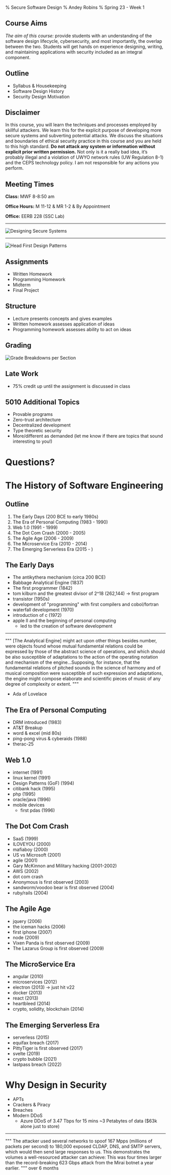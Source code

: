 % Secure Software Design
% Andey Robins
% Spring 23 - Week 1

## Course Aims

*The aim of this course:* provide students with an understanding of the software design lifecycle, cybersecurity, and most importantly, the overlap between the two. Students will get hands on experience designing, writing, and maintaining applications with security included as an integral component.

## Outline

- Syllabus & Housekeeping
- Software Design History
- Security Design Motivation

## Disclaimer

In this course, you will learn the techniques and processes employed by skillful attackers. We learn this for the explicit purpose of developing more secure systems and subverting potential attacks. We discuss the situations and boundaries of ethical security practice in this course and you are held to this high standard. **Do not attack any system or information without explicit prior written permission.** Not only is it a really bad idea, it’s probably illegal and a violation of UWYO network rules (UW Regulation 8-1) and the CEPS technology policy. I am not responsible for any actions you perform.

## Meeting Times

**Class:** MWF 8-8:50 am

**Office Hours:** M 11-12 & MR 1-2 & By Appointment

**Office:** EERB 228 (SSC Lab)

---

![Designing Secure Systems](./ssd/assets/01/dss_cover.jpg)

---

![Head First Design Patterns](./ssd/assets/01/hfdp_cover.jpg)

## Assignments

- Written Homework
- Programming Homework
- Midterm
- Final Project

## Structure

- Lecture presents concepts and gives examples
- Written homework assesses application of ideas
- Programming homework assesses ability to act on ideas

## Grading

![Grade Breakdowns per Section](./ssd/assets/01/grade_breakdown.png)

## Late Work

- 75% credit up until the assignment is discussed in class

## 5010 Additional Topics

- Provable programs
- Zero-trust architecture
- Decentralized development
- Type theoretic security
- More/different as demanded (let me know if there are topics that sound interesting to you!)

# Questions?

# The History of Software Engineering

## Outline

1. The Early Days (200 BCE to early 1980s)
2. The Era of Personal Computing (1983 - 1990)
3. Web 1.0 (1991 - 1999)
4. The Dot Com Crash (2000 - 2005)
5. The Agile Age (2006 - 2009)
6. The Microservice Era (2010 - 2014)
7. The Emerging Serverless Era (2015 - )

## The Early Days
- The antikythera mechanism (circa 200 BCE)
- Babbage Analytical Engine (1837)
- The first programmer (1842)
- tom kilburn and the greatest divisor of 2^18 (262,144) -> first program
- transistor (1950s)
- development of "programming" with first compilers and cobol/fortran
- waterfall development (1970)
- introduction of c (1972)
- apple II and the beginning of personal computing
  - led to the creation of software development

---

"""
[The Analytical Engine] might act upon other things besides number, were objects found whose mutual fundamental relations could be expressed by those of the abstract science of operations, and which should be also susceptible of adaptations to the action of the operating notation and mechanism of the engine...Supposing, for instance, that the fundamental relations of pitched sounds in the science of harmony and of musical composition were susceptible of such expression and adaptations, the engine might compose elaborate and scientific pieces of music of any degree of complexity or extent.
"""
- Ada of Lovelace

## The Era of Personal Computing
- DRM introduced (1983)
- AT&T Breakup
- word & excel (mid 80s)
- ping-pong virus & cyberaids (1988)
- therac-25

## Web 1.0
- internet (1991)
- linux kernel (1991)
- Design Patterns (GoF) (1994)
- citibank hack (1995)
- php (1995)
- oracle/java (1996)
- mobile devices
  - first pdas (1996)

## The Dot Com Crash
- SaaS (1999)
- ILOVEYOU (2000)
- mafiaboy (2000)
- US vs Microsoft (2001)
- agile (2001)
- Gary McKinnon and Military hacking (2001-2002)
- AWS (2002)
- dot com crash
- Anonymous is first observed (2003)
- sandworm/voodoo bear is first observed (2004)
- ruby/rails (2004)

## The Agile Age
- jquery (2006)
- the iceman hacks (2006)
- first iphone (2007)
- node (2009)
- Vixen Panda is first observed (2009)
- The Lazarus Group is first observed (2009)

## The MicroService Era
- angular (2010)
- microservices (2012)
- electron (2013) -> just hit v22
- docker (2013)
- react (2013)
- heartbleed (2014)
- crypto, solidity, blockchain (2014)

## The Emerging Serverless Era
- serverless (2015)
- equifax breach (2017)
- PittyTiger is first observed (2017)
- svelte (2019)
- crypto bubble (2021)
- lastpass breach (2022)

# Why Design in Security

- APTs
- Crackers & Piracy
- Breaches
- Modern DDoS
  - Azure DDoS of 3.47 Tbps for 15 mins ~3 Petabytes of data ($63k alone just to store)

---

"""
The attacker used several networks to spoof 167 Mpps (millions of packets per second) to 180,000 exposed CLDAP, DNS, and SMTP servers, which would then send large responses to us. This demonstrates the volumes a well-resourced attacker can achieve: This was four times larger than the record-breaking 623 Gbps attack from the Mirai botnet a year earlier.
""" 
over 6 months